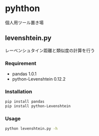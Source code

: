 # pyhthon

個人用ツール置き場

## levenshtein.py

レーベンシュタイン距離と類似度の計算を行う

### Requirement

* pandas 1.0.1
* python-Levenshtein 0.12.2

### Installation

```bash
pip install pandas
pip install python-Levenshtein
```

### Usage

```bash
python levenshtein.py -h
```
